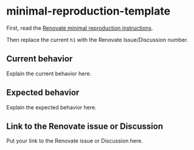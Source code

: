 # minimal-reproduction-template

First, read the [Renovate minimal reproduction instructions](https://github.com/renovatebot/renovate/blob/main/docs/development/minimal-reproductions.md).

Then replace the current `h1` with the Renovate Issue/Discussion number.

## Current behavior

Explain the current behavior here.

## Expected behavior

Explain the expected behavior here.

## Link to the Renovate issue or Discussion

Put your link to the Renovate issue or Discussion here.
